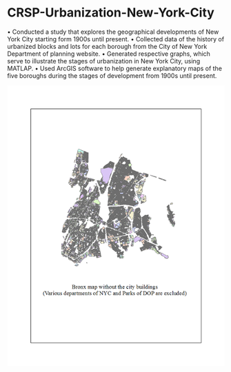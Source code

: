 # CRSP-Urbanization-New-York-City

•	Conducted a study that explores the geographical developments of New York City starting form 1900s until present.
•	Collected data of the history of urbanized blocks and lots for each borough from the City of New York Department of planning website.
•	Generated respective graphs, which serve to illustrate the stages of urbanization in New York City, using MATLAP.
•	Used ArcGIS software to help generate explanatory maps of the five boroughs during the stages of development from 1900s until present.

![picture alt](https://raw.githubusercontent.com/samuely4/CRSP-Urbanization-New-York-City/master/BRONX%20PART%201.png)
